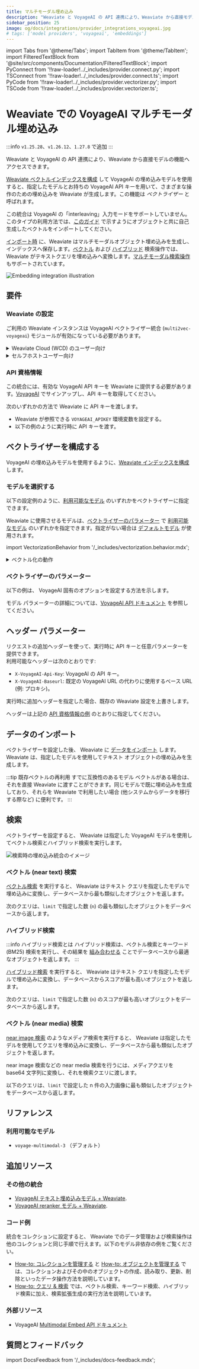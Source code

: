 ```yaml
---
title: マルチモーダル埋め込み
description: "Weaviate と VoyageAI の API 連携により、Weaviate から直接モデルの機能へアクセスできます。"
sidebar_position: 25
image: og/docs/integrations/provider_integrations_voyageai.jpg
# tags: ['model providers', 'voyageai', 'embeddings']
---
```


import Tabs from '@theme/Tabs';
import TabItem from '@theme/TabItem';
import FilteredTextBlock from '@site/src/components/Documentation/FilteredTextBlock';
import PyConnect from '!!raw-loader!../_includes/provider.connect.py';
import TSConnect from '!!raw-loader!../_includes/provider.connect.ts';
import PyCode from '!!raw-loader!../_includes/provider.vectorizer.py';
import TSCode from '!!raw-loader!../_includes/provider.vectorizer.ts';

# Weaviate での VoyageAI マルチモーダル埋め込み

:::info `v1.25.28`、`v1.26.12`、`1.27.8` で追加
:::

Weaviate と VoyageAI の API 連携により、Weaviate から直接モデルの機能へアクセスできます。

[Weaviate ベクトルインデックスを構成](#configure-the-vectorizer) して VoyageAI の埋め込みモデルを使用すると、指定したモデルとお持ちの VoyageAI API キーを用いて、さまざまな操作のための埋め込みを Weaviate が生成します。この機能は *ベクトライザー* と呼ばれます。

この統合は VoyageAI の「interleaving」入力モードをサポートしていません。このタイプの利用方法では、[このガイド](../../starter-guides/custom-vectors.mdx) で示すようにオブジェクトと共に自己生成したベクトルをインポートしてください。

[インポート時](#data-import) に、Weaviate はマルチモーダルオブジェクト埋め込みを生成し、インデックスへ保存します。[ベクトル](#vector-near-text-search) および [ハイブリッド](#hybrid-search) 検索操作では、Weaviate がテキストクエリを埋め込みへ変換します。[マルチモーダル検索操作](#vector-near-media-search) もサポートされています。

![Embedding integration illustration](../_includes/integration_voyageai_embedding.png)

## 要件

### Weaviate の設定

ご利用の Weaviate インスタンスは VoyageAI ベクトライザー統合 (`multi2vec-voyageai`) モジュールが有効になっている必要があります。

<details>
  <summary>Weaviate Cloud (WCD) のユーザー向け</summary>

この統合は Weaviate Cloud (WCD) のサーバーレスインスタンスでデフォルトで有効になっています。

</details>

<details>
  <summary>セルフホストユーザー向け</summary>

- モジュールが有効かどうかを確認するには、[クラスターメタデータ](/deploy/configuration/meta.md) をご確認ください。
- Weaviate でモジュールを有効化する手順は、[モジュール設定方法](../../configuration/modules.md) ガイドをご覧ください。

</details>

### API 資格情報

この統合には、有効な VoyageAI API キーを Weaviate に提供する必要があります。[VoyageAI](https://voyageai.com/) でサインアップし、API キーを取得してください。

次のいずれかの方法で Weaviate に API キーを渡します。

- Weaviate が参照できる `VOYAGEAI_APIKEY` 環境変数を設定する。
- 以下の例のように実行時に API キーを渡す。

<Tabs groupId="languages">

 <TabItem value="py" label="Python API v4">
    <FilteredTextBlock
      text={PyConnect}
      startMarker="# START VoyageAIInstantiation"
      endMarker="# END VoyageAIInstantiation"
      language="py"
    />
  </TabItem>

 <TabItem value="js" label="JS/TS API v3">
    <FilteredTextBlock
      text={TSConnect}
      startMarker="// START VoyageAIInstantiation"
      endMarker="// END VoyageAIInstantiation"
      language="ts"
    />
  </TabItem>

</Tabs>

## ベクトライザーを構成する

VoyageAI の埋め込みモデルを使用するように、[Weaviate インデックスを構成](../../manage-collections/vector-config.mdx#specify-a-vectorizer) します。

<Tabs groupId="languages">
  <TabItem value="py" label="Python API v4">
    <FilteredTextBlock
      text={PyCode}
      startMarker="# START BasicMMVectorizerVoyageAI"
      endMarker="# END BasicMMVectorizerVoyageAI"
      language="py"
    />
  </TabItem>

  <TabItem value="js" label="JS/TS API v3">
    <FilteredTextBlock
      text={TSCode}
      startMarker="// START BasicMMVectorizerVoyageAI"
      endMarker="// END BasicMMVectorizerVoyageAI"
      language="ts"
    />
  </TabItem>

</Tabs>

### モデルを選択する

以下の設定例のように、[利用可能なモデル](#available-models) のいずれかをベクトライザーに指定できます。

<Tabs groupId="languages">
  <TabItem value="py" label="Python API v4">
    <FilteredTextBlock
      text={PyCode}
      startMarker="# START MMVectorizerVoyageAICustomModel"
      endMarker="# END MMVectorizerVoyageAICustomModel"
      language="py"
    />
  </TabItem>

  <TabItem value="js" label="JS/TS API v3">
    <FilteredTextBlock
      text={TSCode}
      startMarker="// START MMVectorizerVoyageAICustomModel"
      endMarker="// END MMVectorizerVoyageAICustomModel"
      language="ts"
    />
  </TabItem>

</Tabs>

Weaviate に使用させるモデルは、[ベクトライザーのパラメーター](#vectorizer-parameters) で [利用可能なモデル](#available-models) のいずれかを指定できます。指定がない場合は [デフォルトモデル](#available-models) が使用されます。

import VectorizationBehavior from '/_includes/vectorization.behavior.mdx';

<details>
  <summary>ベクトル化の動作</summary>

<VectorizationBehavior/>

</details>



### ベクトライザーのパラメーター

以下の例は、 VoyageAI 固有のオプションを設定する方法を示します。

<Tabs groupId="languages">
  <TabItem value="py" label="Python API v4">
    <FilteredTextBlock
      text={PyCode}
      startMarker="# START FullMMVectorizerVoyageAI"
      endMarker="# END FullMMVectorizerVoyageAI"
      language="py"
    />
  </TabItem>

  <TabItem value="js" label="JS/TS API v3">
    <FilteredTextBlock
      text={TSCode}
      startMarker="// START FullMMVectorizerVoyageAI"
      endMarker="// END FullMMVectorizerVoyageAI"
      language="ts"
    />
  </TabItem>

</Tabs>

モデル パラメーターの詳細については、[VoyageAI API ドキュメント](https://docs.voyageai.com/docs/multimodal-embeddings) を参照してください。


## ヘッダー パラメーター

リクエストの追加ヘッダーを使って、実行時に API キーと任意パラメーターを提供できます。  
利用可能なヘッダーは次のとおりです:

- `X-VoyageAI-Api-Key`: VoyageAI の API キー。  
- `X-VoyageAI-Baseurl`: 既定の VoyageAI URL の代わりに使用するベース URL (例: プロキシ)。

実行時に追加ヘッダーを指定した場合、既存の Weaviate 設定を上書きします。

ヘッダーは上記の [API 資格情報の例](#api-credentials) のとおりに指定してください。

## データのインポート

ベクトライザーを設定した後、 Weaviate に [データをインポート](../../manage-objects/import.mdx) します。 Weaviate は、指定したモデルを使用してテキスト オブジェクトの埋め込みを生成します。

<Tabs groupId="languages">

 <TabItem value="py" label="Python API v4">
    <FilteredTextBlock
      text={PyCode}
      startMarker="# START MMBatchImportExample"
      endMarker="# END MMBatchImportExample"
      language="py"
    />
  </TabItem>

 <TabItem value="js" label="JS/TS API v3">
    <FilteredTextBlock
      text={TSCode}
      startMarker="// START MMBatchImportExample"
      endMarker="// END MMBatchImportExample"
      language="ts"
    />
  </TabItem>

</Tabs>

:::tip 既存ベクトルの再利用
すでに互換性のあるモデル ベクトルがある場合は、それを直接 Weaviate に渡すことができます。同じモデルで既に埋め込みを生成しており、それらを Weaviate で利用したい場合 (他システムからデータを移行する際など) に便利です。
:::

## 検索

ベクトライザーを設定すると、 Weaviate は指定した VoyageAI モデルを使用してベクトル検索とハイブリッド検索を実行します。

![検索時の埋め込み統合のイメージ](../_includes/integration_voyageai_embedding_search.png)

### ベクトル (near text) 検索

[ベクトル検索](../../search/similarity.md#search-with-text) を実行すると、 Weaviate はテキスト クエリを指定したモデルで埋め込みに変換し、データベースから最も類似したオブジェクトを返します。

次のクエリは、`limit` で指定した数 (`n`) の最も類似したオブジェクトをデータベースから返します。

<Tabs groupId="languages">

 <TabItem value="py" label="Python API v4">
    <FilteredTextBlock
      text={PyCode}
      startMarker="# START NearTextExample"
      endMarker="# END NearTextExample"
      language="py"
    />
  </TabItem>

 <TabItem value="js" label="JS/TS API v3">
    <FilteredTextBlock
      text={TSCode}
      startMarker="// START NearTextExample"
      endMarker="// END NearTextExample"
      language="ts"
    />
  </TabItem>

</Tabs>

### ハイブリッド検索

:::info ハイブリッド検索とは
ハイブリッド検索は、ベクトル検索とキーワード (BM25) 検索を実行し、その結果を [組み合わせる](../../search/hybrid.md) ことでデータベースから最適なオブジェクトを返します。
:::

[ハイブリッド検索](../../search/hybrid.md) を実行すると、 Weaviate はテキスト クエリを指定したモデルで埋め込みに変換し、データベースからスコアが最も高いオブジェクトを返します。

次のクエリは、`limit` で指定した数 (`n`) のスコアが最も高いオブジェクトをデータベースから返します。

<Tabs groupId="languages">

 <TabItem value="py" label="Python API v4">
    <FilteredTextBlock
      text={PyCode}
      startMarker="# START HybridExample"
      endMarker="# END HybridExample"
      language="py"
    />
  </TabItem>

 <TabItem value="js" label="JS/TS API v3">
    <FilteredTextBlock
      text={TSCode}
      startMarker="// START HybridExample"
      endMarker="// END HybridExample"
      language="ts"
    />
  </TabItem>

</Tabs>



### ベクトル (near media) 検索

[near image 検索](../../search/similarity.md#search-with-image) のようなメディア検索を実行すると、 Weaviate は指定したモデルを使用してクエリを埋め込みに変換し、データベースから最も類似したオブジェクトを返します。

near image 検索などの near media 検索を行うには、メディアクエリを base64 文字列に変換し、それを検索クエリに渡します。

以下のクエリは、`limit` で設定した n 件の入力画像に最も類似したオブジェクトをデータベースから返します。

<Tabs groupId="languages">

 <TabItem value="py" label="Python API v4">
    <FilteredTextBlock
      text={PyCode}
      startMarker="# START NearImageExample"
      endMarker="# END NearImageExample"
      language="py"
    />
  </TabItem>

 <TabItem value="js" label="JS/TS API v3">
    <FilteredTextBlock
      text={TSCode}
      startMarker="// START NearImageExample"
      endMarker="// END NearImageExample"
      language="ts"
    />
  </TabItem>

</Tabs>

## リファレンス

### 利用可能なモデル

- `voyage-multimodal-3` （デフォルト）

## 追加リソース

### その他の統合

- [VoyageAI テキスト埋め込みモデル + Weaviate](./embeddings.md).
- [VoyageAI reranker モデル + Weaviate](./reranker.md).

### コード例

統合をコレクションに設定すると、 Weaviate でのデータ管理および検索操作は他のコレクションと同じ手順で行えます。以下のモデル非依存の例をご覧ください。

- [How-to: コレクションを管理する](../../manage-collections/index.mdx) と [How-to: オブジェクトを管理する](../../manage-objects/index.mdx) では、コレクションおよびその中のオブジェクトの作成、読み取り、更新、削除といったデータ操作方法を説明しています。
- [How-to: クエリ & 検索](../../search/index.mdx) では、ベクトル検索、キーワード検索、ハイブリッド検索に加え、検索拡張生成の実行方法を説明しています。

### 外部リソース

- VoyageAI [Multimodal Embed API ドキュメント](https://docs.voyageai.com/docs/multimodal-embeddings)

## 質問とフィードバック

import DocsFeedback from '/_includes/docs-feedback.mdx';

<DocsFeedback/>

